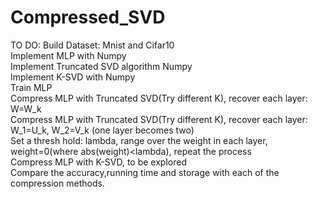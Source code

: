 # Compressed_SVD
TO DO:
  Build Dataset: Mnist and Cifar10  
  Implement MLP with Numpy  
  Implement Truncated SVD algorithm Numpy  
  Implement K-SVD with Numpy  
  Train MLP  
  Compress MLP with Truncated SVD(Try different K), recover each layer: W=W_k  
  Compress MLP with Truncated SVD(Try different K), recover each layer: W_1=U_k, W_2=V_k (one layer becomes two)  
  Set a thresh hold: lambda, range over the weight in each layer, weight=0(where abs(weight)<lambda), repeat the process  
  Compress MLP with K-SVD, to be explored  
  Compare the accuracy,running time and storage with each of the compression methods.  
